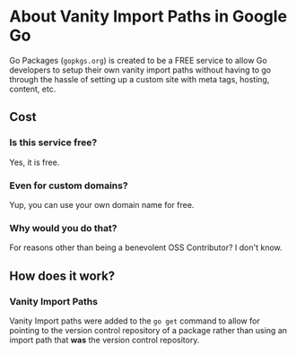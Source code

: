 # About Vanity Import Paths in Google Go

Go Packages (`gopkgs.org`) is created to be a FREE service to allow Go developers
to setup their own vanity import paths without having to go through the hassle
of setting up a custom site with meta tags, hosting, content, etc.

## Cost

### Is this service free?

Yes, it is free.

### Even for custom domains?

Yup, you can use your own domain name for free.

### Why would you do that?

For reasons other than being a benevolent OSS Contributor? I don't know.

## How does it work?

### Vanity Import Paths

Vanity Import paths were added to the `go get` command to allow for pointing to
the version control repository of a package rather than using an import path
that **was** the version control repository.
